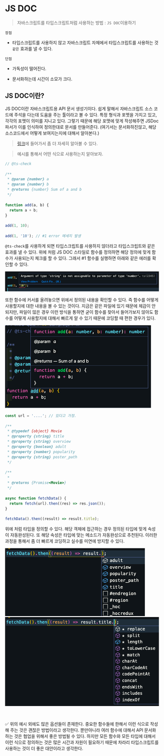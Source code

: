 # JS DOC

> 자바스크립트를 타입스크립트처럼 사용하는 방법 : `JS DOC`이용하기

`장점`

- 타입스크립트를 사용하지 않고 자바스크립트 자체에서 타입스크립트를 사용하는 것 `같은` 효과를 낼 수 있다.

`단점`

- 가독성이 떨어진다.

- 문서화하는데 시간이 소모가 크다.

## JS DOC이란?

JS DOC이란 자바스크립트용 API 문서 생성기이다. 쉽게 말해서 자바스크립트 소스 코드에 주석을 다는데 도움을 주는 툴이라고 볼 수 있다. 특정 형식과 포멧을 가지고 있고, 각각의 포멧이 의미를 지니고 있다. 그렇기 때문에 해당 포맷에 맞게 작성해주면 JSDoc파서가 이를 인식하여 정의한대로 문서를 만들어준다. (여기서는 문서화하진않고, 해당 소스코드에서 어떻게 보여지는지에 대해서 알아본다.)

> [링크](https://jsdoc.app/)에 들어가서 좀 더 자세히 알아볼 수 있다.

> 예시를 통해서 어떤 식으로 사용하는지 알아보자.

```js
// @ts-check

/**
 * @param {number} a
 * @param {number} b
 * @returns {number} Sum of a and b
 */

function add(a, b) {
  return a + b;
}

add(1, 10);

add(1, '10'); // #1 error 메세지 발생
```

`@ts-check`를 사용하게 되면 타입스크립트를 사용하지 않더라고 타입스크립트와 같은 효과를 낼 수 있다. 위에 처럼 JS DOC 스타일로 함수를 정의하면 해당 정의에 맞게 함수가 사용되는지 체크를 할 수 있다. 그래서 #1 함수를 실행하면 아래와 같은 에러를 확인할 수 있다.

![error](./../screenshots/ts-check-error.png)

또한 함수에 커서를 올려놓으면 위에서 정의된 내용을 확인할 수 있다. 즉 함수를 어떻게 사용할지에 대한 내용을 볼 수 있는 것이다. 지금은 같은 파일에 있기 때문에 체감이 안되지만, 파일이 많은 경우 이런 방식을 통하면 굳이 함수를 찾아서 들어가보지 않아도 함수를 어떻게 사용할지에 대해서 빠르게 알 수 있기 때문에 코딩할 때 편한 경우가 있다.

![jsdoc](./../screenshots/js-doc-function.png)

```js
const url = '....'; // 있다고 가정.

/**
 * @typedef {object} Movie
 * @property {string} title
 * @property {string} overview
 * @property {boolean} adult
 * @property {number} popularity
 * @property {string} poster_path
 */

/**
 *
 * @returns {Promise<Movie>}
 */

async function fetchData() {
  return fetch(url).then((res) => res.json());
}

fetchData().then((result) => result.title);
```

위에 처럼 타입을 정의할 수 있다. 해당 객체에 접근하는 경우 정의된 타입에 맞게 속성이 자동완성된다. 또 해당 속성은 타입에 맞는 메소드가 자동완성으로 추천된다. 이러한 과정을 통해서 좀 더 빠르게 코딩하고 실수를 미연에 방지할 수 있다.

![recommend1](./../screenshots/js-doc-recommend1.png)
![recommend1](./../screenshots/js-doc-recommend2.png)

<br />

✅ 위의 예시 외에도 많은 옵션들이 존재한다. 중요한 함수들에 한해서 이런 식으로 작성해 주는 것은 괜찮은 방법이라고 생각한다. 뿐만아니라 여러 함수에 대해서 API 문서화하는 것은 협업을 위해서 좋은 방법될 수 있다. 하지만 모든 함수와 모든 타입에 대해서 이런 식으로 정의하는 것은 많은 시간과 자원이 필요하기 때문에 차라리 타입스크립트를 사용하는 것이 더 좋은 대안이라고 생각한다.
